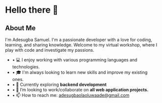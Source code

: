 # Hello there 👋

<!--
**samscript18/samscript18** is a ✨ _special_ ✨ repository because its `README.md` (this file) appears on your GitHub profile.-->


## About Me

I'm Adesugba Samuel. I'm a passionate developer with a love for coding, learning, and sharing knowledge. Welcome to my virtual workshop, where I play with code and investigate my passions.

- • 💻 I enjoy working with various programming languages and technologies.
- • 🎓 I'm always looking to learn new skills and improve my existing ones.
- • 🌱 Currently exploring <strong>backend development</strong>
- • 👯 I’m looking to work/collaborate on <strong>all web application projects.</strong>
- • 📫 How to reach me: adesugbaolaoluwaade@gmail.com

